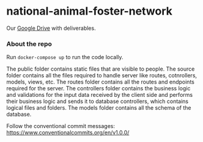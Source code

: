 # national-animal-foster-network
Our [Google Drive](https://drive.google.com/drive/folders/1v4oih-Gpp7fPcSHc0dv7b-6wEGCuGsdT?usp=sharing) with deliverables.

### About the repo
Run `docker-compose up` to run the code locally.

The public folder contains static files that are visible to people. The source folder contains all the files required to handle server like routes, cotnrollers, models, views, etc. The routes folder contains all the routes and endpoints required for the server. The controllers folder contains the business logic and validations for the input data received by the client side and performs their business logic and sends it to database controllers, which contains logical files and folders. The models folder contains all the schema of the database. 

Follow the conventional commit messages: https://www.conventionalcommits.org/en/v1.0.0/
